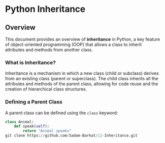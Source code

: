 # Python Inheritance

## Overview

This document provides an overview of **inheritance** in Python, a key feature of object-oriented programming (OOP) that allows a class to inherit attributes and methods from another class.

### What is Inheritance?

Inheritance is a mechanism in which a new class (child or subclass) derives from an existing class (parent or superclass). The child class inherits all the attributes and methods of the parent class, allowing for code reuse and the creation of hierarchical class structures.

### Defining a Parent Class

A parent class can be defined using the `class` keyword:

```python
class Animal:
    def speak(self):
        return "Animal speaks"
git clone https://github.com/Sadam-Barkat/12-Inheritance.git
